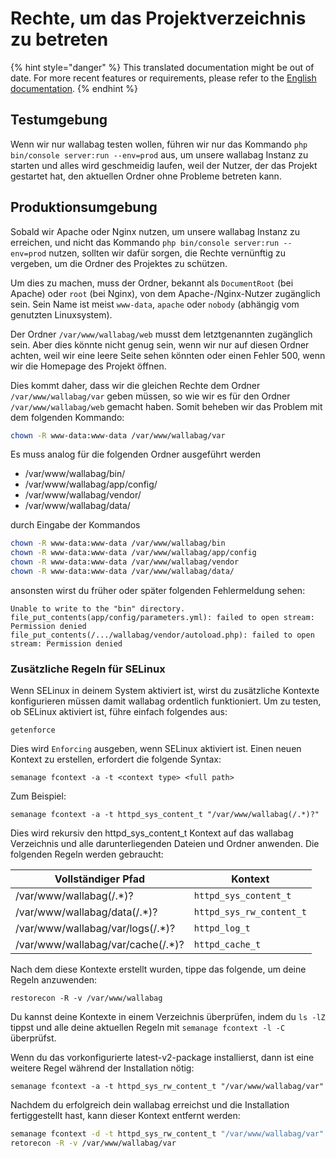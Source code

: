 # Rechte, um das Projektverzeichnis zu betreten

{% hint style="danger" %}
This translated documentation might be out of date. For more recent features or requirements, please refer to the [English documentation](https://doc.wallabag.org/en/).
{% endhint %}

## Testumgebung

Wenn wir nur wallabag testen wollen, führen wir nur das Kommando
`php bin/console server:run --env=prod` aus, um unsere wallabag Instanz
zu starten und alles wird geschmeidig laufen, weil der Nutzer, der das
Projekt gestartet hat, den aktuellen Ordner ohne Probleme betreten kann.

## Produktionsumgebung

Sobald wir Apache oder Nginx nutzen, um unsere wallabag Instanz zu
erreichen, und nicht das Kommando
`php bin/console server:run --env=prod` nutzen, sollten wir dafür
sorgen, die Rechte vernünftig zu vergeben, um die Ordner des Projektes
zu schützen.

Um dies zu machen, muss der Ordner, bekannt als `DocumentRoot` (bei
Apache) oder `root` (bei Nginx), von dem Apache-/Nginx-Nutzer zugänglich
sein. Sein Name ist meist `www-data`, `apache` oder `nobody` (abhängig
vom genutzten Linuxsystem).

Der Ordner `/var/www/wallabag/web` musst dem letztgenannten zugänglich
sein. Aber dies könnte nicht genug sein, wenn wir nur auf diesen Ordner
achten, weil wir eine leere Seite sehen könnten oder einen Fehler 500,
wenn wir die Homepage des Projekt öffnen.

Dies kommt daher, dass wir die gleichen Rechte dem Ordner
`/var/www/wallabag/var` geben müssen, so wie wir es für den Ordner
`/var/www/wallabag/web` gemacht haben. Somit beheben wir das Problem mit
dem folgenden Kommando:

```bash
chown -R www-data:www-data /var/www/wallabag/var
```

Es muss analog für die folgenden Ordner ausgeführt werden

-   /var/www/wallabag/bin/
-   /var/www/wallabag/app/config/
-   /var/www/wallabag/vendor/
-   /var/www/wallabag/data/

durch Eingabe der Kommandos

```bash
chown -R www-data:www-data /var/www/wallabag/bin
chown -R www-data:www-data /var/www/wallabag/app/config
chown -R www-data:www-data /var/www/wallabag/vendor
chown -R www-data:www-data /var/www/wallabag/data/
```

ansonsten wirst du früher oder später folgenden Fehlermeldung sehen:

```
Unable to write to the "bin" directory.
file_put_contents(app/config/parameters.yml): failed to open stream: Permission denied
file_put_contents(/.../wallabag/vendor/autoload.php): failed to open stream: Permission denied
```

### Zusätzliche Regeln für SELinux

Wenn SELinux in deinem System aktiviert ist, wirst du zusätzliche
Kontexte konfigurieren müssen damit wallabag ordentlich funktioniert. Um
zu testen, ob SELinux aktiviert ist, führe einfach folgendes aus:

`getenforce`

Dies wird `Enforcing` ausgeben, wenn SELinux aktiviert ist. Einen neuen
Kontext zu erstellen, erfordert die folgende Syntax:

`semanage fcontext -a -t <context type> <full path>`

Zum Beispiel:

`semanage fcontext -a -t httpd_sys_content_t "/var/www/wallabag(/.*)?"`

Dies wird rekursiv den httpd\_sys\_content\_t Kontext auf das wallabag
Verzeichnis und alle darunterliegenden Dateien und Ordner anwenden. Die
folgenden Regeln werden gebraucht:

| Vollständiger Pfad  | Kontext |
| ------------- | ------------- |
| /var/www/wallabag(/.\*)?  | `httpd_sys_content_t`  |
| /var/www/wallabag/data(/.\*)?  | `httpd_sys_rw_content_t`  |
| /var/www/wallabag/var/logs(/.\*)?  | `httpd_log_t`  |
| /var/www/wallabag/var/cache(/.\*)?  | `httpd_cache_t`  |


Nach dem diese Kontexte erstellt wurden, tippe das folgende, um deine
Regeln anzuwenden:

`restorecon -R -v /var/www/wallabag`

Du kannst deine Kontexte in einem Verzeichnis überprüfen, indem du
`ls -lZ` tippst und alle deine aktuellen Regeln mit
`semanage fcontext -l -C` überprüfst.

Wenn du das vorkonfigurierte latest-v2-package installierst, dann ist
eine weitere Regel während der Installation nötig:

`semanage fcontext -a -t httpd_sys_rw_content_t "/var/www/wallabag/var"`

Nachdem du erfolgreich dein wallabag erreichst und die Installation
fertiggestellt hast, kann dieser Kontext entfernt werden:

```bash
semanage fcontext -d -t httpd_sys_rw_content_t "/var/www/wallabag/var"
retorecon -R -v /var/www/wallabag/var
```
